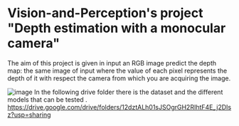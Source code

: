 # Vision-and-Perception's project "Depth estimation with a monocular camera"
The aim of this project is given in input an RGB image predict the depth map: the same image of input where the value of each pixel represents the depth of it with respect the camera from which you are acquiring the image.




![image](https://user-images.githubusercontent.com/94857717/179365988-704eb64f-2015-4002-8d4e-37d0b5fd45c5.png)
In the following drive folder there is the dataset and the different models that can be tested . https://drive.google.com/drive/folders/12dztALh01sJSOgrGH2RIhtF4E_j2DIsz?usp=sharing
